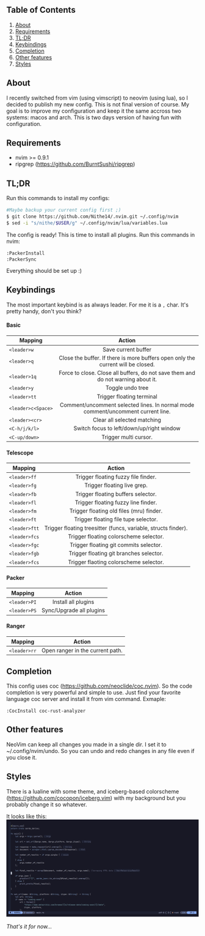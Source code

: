## Table of Contents
1. [About](#about)
2. [Requirements](#requirements)
3. [TL;DR](#tldr)
4. [Keybindings](#keybindings)
5. [Completion](#completion)
6. [Other features](#other-features)
7. [Styles](#styles)

## About 
I recently switched from vim (using vimscript) to neovim (using lua), so I decided to publish my new config. This is not final version of course. My goal is to improve my configuration and keep it the same accross two systems: macos and arch. 
This is two days version of having fun with configuration. 

## Requirements
- nvim >= 0.9.1
- ripgrep (https://github.com/BurntSushi/ripgrep)

## TL;DR
Run this commands to install my configs:
```bash
#Maybe backup your current config first ;)
$ git clone https://github.com/Nithe14/.nvim.git ~/.config/nvim
$ sed -i "s/nithe/$USER/g" ~/.config/nvim/lua/variables.lua
```
The config is ready! This is time to install all plugins. Run this commands in nvim:
```vim
:PackerInstall
:PackerSync
```
Everything should be set up :)

## Keybindings
The most important keybind is as always leader. For me it is a `,` char. It's pretty handy, don't you think?

#### Basic
| Mapping  |      Action   |
|----------|:-------------:|
| `<leader>w` |  Save current buffer |
| `<leader>q` |  Close the buffer. If there is more buffers open only the current will be closed. |
| `<leader>1q` | Force to close. Close all buffers, do not save them and do not warning about it.|
| `<leader>y` | Toggle undo tree |
| `<leader>tt` | Trigger floating terminal |
|`<leader>c<Space>` | Comment/uncomment selected lines. In normal mode comment/uncomment current line. |
|`<leader><cr>` | Clear all selected matching |
| `<C-h/j/k/l>` | Switch focus to left/down/up/right window |
|`<C-up/down>` | Trigger multi cursor. |

#### Telescope 

| Mapping  |      Action   |
|----------|:-------------:|
| `<leader>ff` | Trigger floating fuzzy file finder. |
|`<leader>fg` | Trigger floating live grep. | 
|`<leader>fb` | Trigger floating buffers selector. |
|`<leader>fl` | Trigger floating fuzzy line finder. |
|`<leader>fm` | Trigger floating old files (mru) finder. |
|`<leader>ft` | Trigger floating file tupe selector. |
|`<leader>ftt` | Trigger floating treesitter (funcs, variable, structs finder). |
|`<leader>fcs` | Trigger floating colorscheme selector. |
|`<leader>fgc` | Trigger floating git commits selector. |
|`<leader>fgb` | Trigger floating git branches selector. |
|`<leader>fcs` | Trigger flaoting colorscheme selector. |

#### Packer
| Mapping  |    Action     |
|----------|:-------------:|
|`<leader>PI`| Install all plugins |
| `<leader>PS`| Sync/Upgrade all plugins |

#### Ranger
| Mapping  |      Action   |
|----------|:-------------:|
|`<leader>rr` | Open ranger in the current path. |



## Completion 
This config uses coc (https://github.com/neoclide/coc.nvim). So the code completion is very powerful and simple to use. Just find your favorite language coc server and install it from vim command. Exmaple:
```vim
:CocInstall coc-rust-analyzer
```
## Other features 
NeoVim can keep all changes you made in a single dir. I set it to ~/.config/nvim/undo. So you can undo and redo changes in any file even if you close it.

## Styles 
There is a lualine with some theme, and iceberg-based colorscheme (https://github.com/cocopon/iceberg.vim) with my background but you probably change it so whatever.

It looks like this:
![preview](./assets/styles.png)

_That's it for now..._
